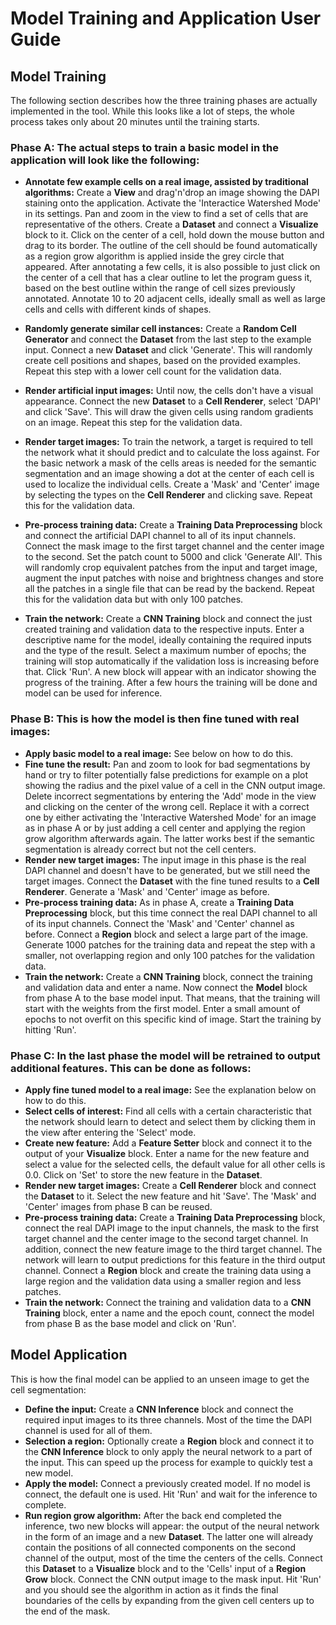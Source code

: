 # Model Training and Application User Guide

## Model Training

The following section describes how the three training phases are actually implemented in the tool. While this looks like a lot of steps, the whole process takes only about 20 minutes until the training starts.

### Phase A: The actual steps to train a basic model in the application will look like the following:


-  **Annotate few example cells on a real image, assisted by traditional algorithms:** Create a __View__ and drag'n'drop an image showing the DAPI staining onto the application. Activate the 'Interactice Watershed Mode' in its settings. Pan and zoom in the view to find a set of cells that are representative of the others. Create a __Dataset__ and connect a __Visualize__ block to it. Click on the center of a cell, hold down the mouse button and drag to its border. The outline of the cell should be found automatically as a region grow algorithm is applied inside the grey circle that appeared. After annotating a few cells, it is also possible to just click on the center of a cell that has a clear outline to let the program guess it, based on the best outline within the range of cell sizes previously annotated. Annotate 10 to 20 adjacent cells, ideally small as well as large cells and cells with different kinds of shapes.
    
-  **Randomly generate similar cell instances:** Create a __Random Cell Generator__ and connect the __Dataset__ from the last step to the example input. Connect a new __Dataset__ and click 'Generate'. This will randomly create cell positions and shapes, based on the provided examples. Repeat this step with a lower cell count for the validation data.
    
-  **Render artificial input images:** Until now, the cells don't have a visual appearance. Connect the new __Dataset__ to a __Cell Renderer__, select 'DAPI' and click 'Save'. This will draw the given cells using random gradients on an image. Repeat this step for the validation data.
    
-  **Render target images:** To train the network, a target is required to tell the network what it should predict and to calculate the loss against. For the basic network a mask of the cells areas is needed for the semantic segmentation and an image showing a dot at the center of each cell is used to localize the individual cells. Create a 'Mask' and 'Center' image by selecting the types on the __Cell Renderer__ and clicking save. Repeat this for the validation data.
    
-  **Pre-process training data:** Create a __Training Data Preprocessing__ block and connect the artificial DAPI channel to all of its input channels. Connect the mask image to the first target channel and the center image to the second. Set the patch count to 5000 and click 'Generate All'. This will randomly crop equivalent patches from the input and target image, augment the input patches with noise and brightness changes and store all the patches in a single file that can be read by the backend. Repeat this for the validation data but with only 100 patches.
    
-  **Train the network:** Create a __CNN Training__ block and connect the just created training and validation data to the respective inputs. Enter a descriptive name for the model, ideally containing the required inputs and the type of the result. Select a maximum number of epochs; the training will stop automatically if the validation loss is increasing before that. Click 'Run'. A new block will appear with an indicator showing the progress of the training. After a few hours the training will be done and model can be used for inference.


### Phase B: This is how the model is then fine tuned with real images:


-  **Apply basic model to a real image:** See below on how to do this.
-  **Fine tune the result:** Pan and zoom to look for bad segmentations by hand or try to filter potentially false predictions for example on a plot showing the radius and the pixel value of a cell in the CNN output image. Delete incorrect segmentations by entering the 'Add' mode in the view and clicking on the center of the wrong cell. Replace it with a correct one by either activating the 'Interactive Watershed Mode' for an image as in phase A or by just adding a cell center and applying the region grow algorithm afterwards again. The latter works best if the semantic segmentation is already correct but not the cell centers.
-  **Render new target images:** The input image in this phase is the real DAPI channel and doesn't have to be generated, but we still need the target images. Connect the __Dataset__ with the fine tuned results to a __Cell Renderer__. Generate a 'Mask' and 'Center' image as before.
-  **Pre-process training data:** As in phase A, create a __Training Data Preprocessing__ block, but this time connect the real DAPI channel to all of its input channels. Connect the 'Mask' and 'Center' channel as before. Connect a __Region__ block and select a large part of the image. Generate 1000 patches for the training data and repeat the step with a smaller, not overlapping region and only 100 patches for the validation data.
-  **Train the network:** Create a __CNN Training__ block, connect the training and validation data and enter a name. Now connect the __Model__ block from phase A to the base model input. That means, that the training will start with the weights from the first model. Enter a small amount of epochs to not overfit on this specific kind of image. Start the training by hitting 'Run'.


### Phase C: In the last phase the model will be retrained to output additional features. This can be done as follows:


-  **Apply fine tuned model to a real image:** See the explanation below on how to do this.
-  **Select cells of interest:** Find all cells with a certain characteristic that the network should learn to detect and select them by clicking them in the view after entering the 'Select' mode.
-  **Create new feature:** Add a __Feature Setter__ block and connect it to the output of your __Visualize__ block. Enter a name for the new feature and select a value for the selected cells, the default value for all other cells is 0.0. Click on 'Set' to store the new feature in the __Dataset__.
-  **Render new target images:** Create a __Cell Renderer__ block and connect the __Dataset__ to it. Select the new feature and hit 'Save'. The 'Mask' and 'Center' images from phase B can be reused.
-  **Pre-process training data:** Create a __Training Data Preprocessing__ block, connect the real DAPI image to the input channels, the mask to the first target channel and the center image to the second target channel. In addition, connect the new feature image to the third target channel. The network will learn to output predictions for this feature in the third output channel. Connect a __Region__ block and create the training data using a large region and the validation data using a smaller region and less patches.
-  **Train the network:** Connect the training and validation data to a __CNN Training__ block, enter a name and the epoch count, connect the model from phase B as the base model and click on 'Run'.


## Model Application

This is how the final model can be applied to an unseen image to get the cell segmentation:


-  **Define the input:** Create a __CNN Inference__ block and connect the required input images to its three channels. Most of the time the DAPI channel is used for all of them.
-  **Selection a region:** Optionally create a __Region__ block and connect it to the __CNN Inference__ block to only apply the neural network to a part of the input. This can speed up the process for example to quickly test a new model.
-  **Apply the model:** Connect a previously created model. If no model is connect, the default one is used. Hit 'Run' and wait for the inference to complete.
-  **Run region grow algorithm:** After the back end completed the inference, two new blocks will appear: the output of the neural network in the form of an image and a new __Dataset__. The latter one will already contain the positions of all connected components on the second channel of the output, most of the time the centers of the cells. Connect this __Dataset__ to a __Visualize__ block and to the 'Cells' input of a __Region Grow__ block. Connect the CNN output image to the mask input. Hit 'Run' and you should see the algorithm in action as it finds the final boundaries of the cells by expanding from the given cell centers up to the end of the mask.
 
